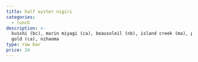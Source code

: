 ```yaml
---
title: half oyster nigiri
categories:
  - lunch
description: >-
  kusshi (bc), marin miyagi (ca), beausoleil (nb), island creek (ma), pacific
  gold (ca), nihaoma
type: raw bar
price: 24
---
```


